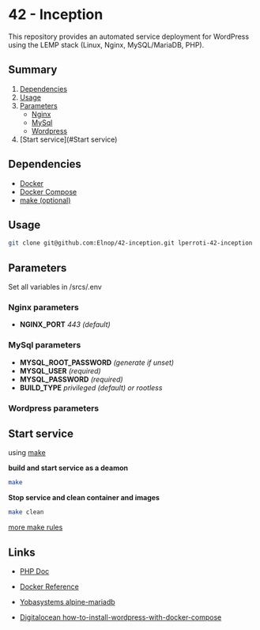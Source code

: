 # 42 - Inception

This repository provides an automated service deployment for WordPress using the LEMP stack (Linux, Nginx, MySQL/MariaDB, PHP).

## Summary

1. [Dependencies](#dependencies)
2. [Usage](#usage)
3. [Parameters](#parameters)
	- [Nginx](#nginx-parameters)
	- [MySql](#mysql-parameters)
	- [Wordpress](#wordpress-parameters)
4. [Start service](#Start service)

## Dependencies

- [Docker](https://docs.docker.com/get-docker/)
- [Docker Compose](https://docs.docker.com/compose/install/linux/#install-using-the-repository)
- [make (optional)](https://fr.wikipedia.org/wiki/Make)

## Usage

```bash
git clone git@github.com:Elnop/42-inception.git lperroti-42-inception
```

## Parameters

Set all variables in /srcs/.env

### Nginx parameters

- **NGINX_PORT** *443 (default)*

### MySql parameters

- **MYSQL_ROOT_PASSWORD** *(generate if unset)*
- **MYSQL_USER** *(required)*
- **MYSQL_PASSWORD** *(required)*
- **BUILD_TYPE** *privileged (default) or rootless*

### Wordpress parameters

## Start service

using [make](https://fr.wikipedia.org/wiki/Make)

**build and start service as a deamon**

```bash
make

```

**Stop service and clean container and images**
```bash
make clean
```

[more make rules](./Makefile)

## Links

- [PHP Doc](https://www.php.net/docs.php)

- [Docker Reference](https://docs.docker.com/reference/)

- [Yobasystems alpine-mariadb](https://github.com/yobasystems/alpine-mariadb)

- [Digitalocean how-to-install-wordpress-with-docker-compose](https://www.digitalocean.com/community/tutorials/how-to-install-wordpress-with-docker-compose#step-1-defining-the-web-server-configuration)